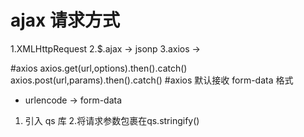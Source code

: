 # ajax 请求方式

1.XMLHttpRequest
2.$.ajax -> jsonp
3.axios  ->


#axios
axios.get(url,options).then().catch()
axios.post(url,params).then().catch()
#axios 默认接收 form-data 格式
- urlencode -> form-data
1. 引入 qs 库
2.将请求参数包裹在qs.stringify()